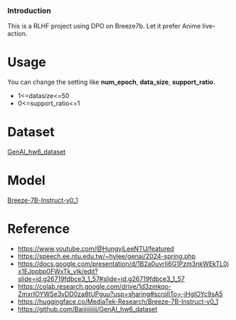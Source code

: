 ### Introduction

This is a RLHF project using DPO on Breeze7b. Let it prefer Anime live-action.

# Usage

You can change the setting like **num_epoch**, **data_size**, **support_ratio**.

- 1<=datasize<=50
- 0<=support_ratio<=1

# Dataset

[GenAI_hw6_dataset](https://github.com/Baiiiiiiiiii/GenAI_hw6_dataset.git)

# Model

[Breeze-7B-Instruct-v0_1](https://huggingface.co/MediaTek-Research/Breeze-7B-Instruct-v0_1)

# Reference

- https://www.youtube.com/@HungyiLeeNTU/featured
- https://speech.ee.ntu.edu.tw/~hylee/genai/2024-spring.php
- https://docs.google.com/presentation/d/1B2a0uvrIi6G1Pzm3nkWEkTL0jx1EJppbp0FWxTk_yIk/edit?slide=id.g26719fdbce3_1_57#slide=id.g26719fdbce3_1_57
- https://colab.research.google.com/drive/1d3zmkqo-ZmxrIOYWSe3vDD0za8tUPguu?usp=sharing#scrollTo=-jHgIOYc9sA5
- https://huggingface.co/MediaTek-Research/Breeze-7B-Instruct-v0_1
- https://github.com/Baiiiiiiiiii/GenAI_hw6_dataset
